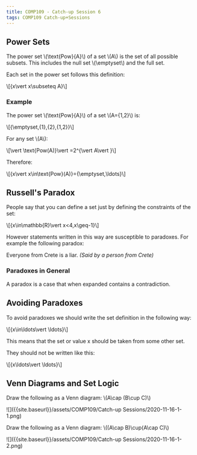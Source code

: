 ```yaml
---
title: COMP109 - Catch-up Session 6
tags: COMP109 Catch-up+Sessions
---
```

## Power Sets
The power set &#92;(\text{Pow}\{A\}&#92;) of a set &#92;(A&#92;) is the set of all possible subsets. This includes the null set &#92;(\emptyset&#92;) and the full set.

Each set in the power set follows this definition:

&#92;[\{x\vert x\subseteq A\}&#92;]

### Example
The power set &#92;(\text{Pow}\{A\}&#92;) of a set &#92;(A=\{1,2\}&#92;) is:

&#92;[\{\emptyset,\{1\},\{2\},\{1,2\}\}&#92;]

For any set &#92;(A&#92;):

&#92;[\vert \text{Pow(A)}\vert =2^{\vert A\vert }&#92;]

Therefore: 

&#92;[\{x\vert x\in\text{Pow}(A)\}=\{\emptyset,\ldots\}&#92;]

## Russell's Paradox
People say that you can define a set just by defining the constraints of the set:

&#92;[\{x\in\mathbb{R}\vert x<4,x\geq-1\}&#92;]

However statements written in this way are susceptible to paradoxes. For example the following paradox:

Everyone from Crete is a liar. <cite>(Said by a person from Crete)</cite>

### Paradoxes in General
A paradox is a case that when expanded contains a contradiction.

## Avoiding Paradoxes
To avoid paradoxes we should write the set definition in the following way:

&#92;[\{x\in\ldots\vert \ldots\}&#92;]

This means that the set or value x should be taken from some other set.

They should not be written like this:

&#92;[\{x\ldots\vert \ldots\}&#92;]

## Venn Diagrams and Set Logic

Draw the following as a Venn diagram: &#92;(A\cap (B\cup C)&#92;)

![]({{site.baseurl}}/assets/COMP109/Catch-up Sessions/2020-11-16-1-1.png)

Draw the following as a Venn diagram: &#92;((A\cap B)\cup(A\cap C)&#92;)

![]({{site.baseurl}}/assets/COMP109/Catch-up Sessions/2020-11-16-1-2.png)
